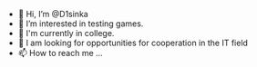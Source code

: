 - 👋 Hi, I’m @D1sinka
- 👀 I’m interested in testing games.
- 🌱 I'm currently in college.
- 💞️ I am looking for opportunities for cooperation in the IT field
- 📫 How to reach me ...

<!---
D1sinka/D1sinka is a ✨ special ✨ repository because its `README.md` (this file) appears on your GitHub profile.
You can click the Preview link to take a look at your changes.
--->
